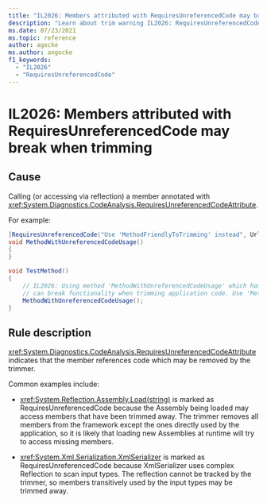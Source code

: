 ```yaml
---
title: "IL2026: Members attributed with RequiresUnreferencedCode may break when trimming"
description: "Learn about trim warning IL2026: RequiresUnreferencedCode"
ms.date: 07/23/2021
ms.topic: reference
author: agocke
ms.author: angocke
f1_keywords:
  - "IL2026"
  - "RequiresUnreferencedCode"
---
```

# IL2026: Members attributed with RequiresUnreferencedCode may break when trimming

## Cause

Calling (or accessing via reflection) a member annotated with
<xref:System.Diagnostics.CodeAnalysis.RequiresUnreferencedCodeAttribute>.

For example:

```C#
[RequiresUnreferencedCode("Use 'MethodFriendlyToTrimming' instead", Url="http://help/unreferencedcode")]
void MethodWithUnreferencedCodeUsage()
{
}

void TestMethod()
{
    // IL2026: Using method 'MethodWithUnreferencedCodeUsage' which has 'RequiresUnreferencedCodeAttribute'
    // can break functionality when trimming application code. Use 'MethodFriendlyToTrimming' instead. http://help/unreferencedcode
    MethodWithUnreferencedCodeUsage();
}
```

## Rule description

<xref:System.Diagnostics.CodeAnalysis.RequiresUnreferencedCodeAttribute> indicates
that the member references code which may be removed by the trimmer.

Common examples include:

- <xref:System.Reflection.Assembly.Load(string)> is marked as RequiresUnreferencedCode
because the Assembly being loaded may access members that have been trimmed away. The
trimmer removes all members from the framework except the ones directly used by the
application, so it is likely that loading new Assemblies at runtime will try to access
missing members.

- <xref:System.Xml.Serialization.XmlSerializer> is marked as RequiresUnreferencedCode
because XmlSerializer uses complex Reflection to scan input types. The reflection cannot
be tracked by the trimmer, so members transitively used by the input types may be
trimmed away.